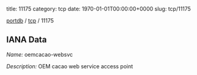 title: 11175
category: tcp
date: 1970-01-01T00:00:00+0000
slug: tcp/11175

[portdb](/) / [tcp](/category/tcp.html) / 11175


## IANA Data

_Name:_ oemcacao-websvc

_Description:_ OEM cacao web service access point

